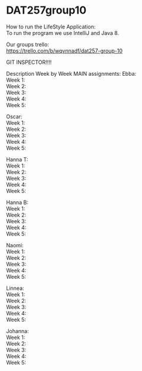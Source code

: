 # DAT257group10
  
How to run the LifeStyle Application:  
To run the program we use IntelliJ and Java 8.
  
Our groups trello:  
https://trello.com/b/wqvnnadf/dat257-group-10  
  
GIT INSPECTOR!!!!  
  
Description Week by Week MAIN assignments: 
Ebba:  
Week 1:   
Week 2:  
Week 3:  
Week 4:  
Week 5:  
  
Oscar:  
Week 1:  
Week 2:  
Week 3:  
Week 4:  
Week 5:  
  
Hanna T:  
Week 1:  
Week 2:  
Week 3:  
Week 4:  
Week 5:  
  
Hanna B:  
Week 1:  
Week 2:  
Week 3:  
Week 4:  
Week 5:  
  
Naomi:  
Week 1:  
Week 2:  
Week 3:  
Week 4:  
Week 5:  
  
Linnea:  
Week 1:  
Week 2:  
Week 3:  
Week 4:  
Week 5:  
  
Johanna:  
Week 1:  
Week 2:  
Week 3:  
Week 4:  
Week 5:  
  
